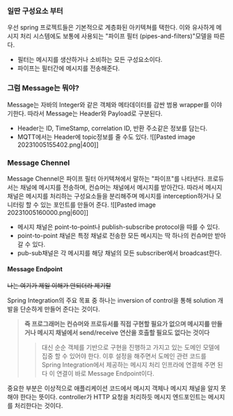 ### 일딴 구성요소 부터

우선 spring 프로젝트들은 기본적으로 계층화된 아키텍쳐를 택한다. 이와 유사하게 메시지 처리 시스템에도 보통에 사용되는 "파이프 필터 (pipes-and-filters)"모델을 따른다.

* 필터는 메시지를 생산하거나 소비하는 모든 구성요소이다.
* 파이프는 필터간에 메시지를 전송해준다.

### 그럼 Message는 뭐야?
Message는 자바의 Integer와 같은 객체와 메타데이터를 감싼 범용 wrapper를 이야기한다. 
따라서 Message는 Header와 Payload로 구분된다.
* Header는 ID, TimeStamp, correlation ID, 반환 주소같은 정보를 담는다.
* MQTT에서는 Header에 topic정보를 줄 수도 있다.
![[Pasted image 20231005155402.png|400]]

### Message Chennel
Message Chennel은 파이프 필터 아키텍쳐에서 말하는 "파이프"를 나타낸다. 프로듀서는 채널에 메시지를 전송하며, 컨슈머는 채널에서 메시지를 받아간다. 따라서 메시지 채널은 메시지를 처리하는 구성요소들을 분리해주며 메시지를 interception하거나 모니터링 할 수 있는 포인트를 만들어 준다.
![[Pasted image 20231005160000.png|600]]
* 메시지 채널은 point-to-point나 publish-subscribe protocol을 따를 수 있다.
* point-to-point 채널은 특정 채널로 전송한 모든 메시지는 딱 하나의 컨슈머만 받아 갈 수 있다.
* pub-sub채널은 각 메시지를 해당 채널의 모든 subscriber에서 broadcast한다.

#### Message Endpoint
~~나는 여기가 제일 이해가 안되더라 제기랄~~

Spring Integration의 주요 목표 중 하나는 inversion of control을 통해 solution 개발을 단순하게 만들어 준다는 것이다. 
>**즉 프로그래머는 컨슈머와 프로듀서를 직접 구현할 필요가 없으며 메시지를 만들거나 메시지 채널에서 send/receive 연산을 호출할 필요도 없다는 것이다**
>
>>대신 순순 객체를 기반으로 구현을 진행하고 가지고 있는 도메인 모델에 집중 할 수 있어야 한다.
>>이후 설정을 해주면서 도메인 관련 코드를 Spring Integration에서 제공하는 메시지 처리 인프라에 연결해 주면 된다 이 연결이 바로 Message Endpoint이다.

중요한 부분은 이상적으로 애플리케이션 코드에서 메시지 객체나 메시지 채널을 알지 못해야 한다는 뜻이다. controller가 HTTP 요청을 처리하듯 메시지 엔드포인트는 메시지를 처리한다는 것이다.
